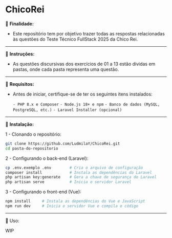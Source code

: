 # ChicoRei

📌 **Finalidade:**

- Este repositório tem por objetivo trazer todas as respostas relacionadas às questões do Teste Técnico FullStack 2025 da Chico Rei.

----------------------------------

📌 **Instruções:**

- As questões discursivas dos exercícios de 01 a 13 estão dividas em pastas, onde cada pasta representa uma questão.

----------------------------------

📌 **Requisitos:**

- Antes de iniciar, certifique-se de ter os seguintes itens instalados:

    `- PHP 8.x e Composer`
    `- Node.js 18+ e npm`
    `- Banco de dados (MySQL, PostgreSQL, etc.)`
    `- Laravel Installer (opcional)`

----------------------------------

📌 **Instalação:**

1 - Clonando o repositório:

```sh
git clone https://github.com/LudmilaY/ChicoRei.git
cd pasta-do-repositorio
```


2 - Configurando o back-end (Laravel):

```sh
cp .env.exemplo .env        # Cria o arquivo de configuração
composer install            # Instala as dependências do Laravel
php artisan key:generate    # Gera a chave de segurança do Laravel
php artisan serve           # Inicia o servidor Laravel
```

3 - Configurando o front-end (Vue):

```sh
npm install     # Instala as dependências do Vue e JavaScript
npm run dev     # Inicia o servidor Vue e compila o código
```

----------------------------------

📌 Uso:

WIP



